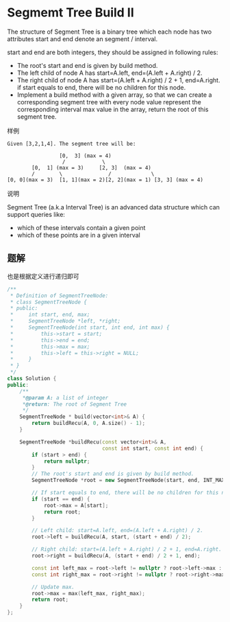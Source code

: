 # Segmemt Tree Build II

The structure of Segment Tree is a binary tree which each node has two attributes start and end denote an segment / interval.

start and end are both integers, they should be assigned in following rules:

+ The root's start and end is given by build method.
+ The left child of node A has start=A.left, end=(A.left + A.right) / 2.
+ The right child of node A has start=(A.left + A.right) / 2 + 1, end=A.right.
if start equals to end, there will be no children for this node.
+ Implement a build method with a given array, so that we can create a corresponding segment tree with every node value represent the corresponding interval max value in the array, return the root of this segment tree.

样例

    Given [3,2,1,4]. The segment tree will be:
    
                     [0,  3] (max = 4)
                      /            \
            [0,  1] (max = 3)     [2, 3]  (max = 4)
            /        \               /             \
    [0, 0](max = 3)  [1, 1](max = 2)[2, 2](max = 1) [3, 3] (max = 4)

说明

Segment Tree (a.k.a Interval Tree) is an advanced data structure which can support queries like:

+ which of these intervals contain a given point
+ which of these points are in a given interval

## 题解

也是根据定义进行递归即可

```cpp
/**
 * Definition of SegmentTreeNode:
 * class SegmentTreeNode {
 * public:
 *     int start, end, max;
 *     SegmentTreeNode *left, *right;
 *     SegmentTreeNode(int start, int end, int max) {
 *         this->start = start;
 *         this->end = end;
 *         this->max = max;
 *         this->left = this->right = NULL;
 *     }
 * }
 */
class Solution {
public:
    /**
     *@param A: a list of integer
     *@return: The root of Segment Tree
     */
    SegmentTreeNode * build(vector<int>& A) {
        return buildRecu(A, 0, A.size() - 1);
    }

    SegmentTreeNode *buildRecu(const vector<int>& A, 
                               const int start, const int end) {
        if (start > end) {
            return nullptr;
        }
        // The root's start and end is given by build method.
        SegmentTreeNode *root = new SegmentTreeNode(start, end, INT_MAX);

        // If start equals to end, there will be no children for this node.
        if (start == end) {
            root->max = A[start];
            return root;
        }

        // Left child: start=A.left, end=(A.left + A.right) / 2.
        root->left = buildRecu(A, start, (start + end) / 2);

        // Right child: start=(A.left + A.right) / 2 + 1, end=A.right.
        root->right = buildRecu(A, (start + end) / 2 + 1, end);

        const int left_max = root->left != nullptr ? root->left->max : INT_MAX;
        const int right_max = root->right != nullptr ? root->right->max : INT_MAX;

        // Update max.
        root->max = max(left_max, right_max);
        return root;
    }
};

```